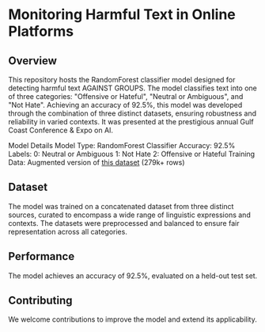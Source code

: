 # Monitoring Harmful Text in Online Platforms

## Overview
This repository hosts the RandomForest classifier model designed for detecting harmful text AGAINST GROUPS. 
The model classifies text into one of three categories: "Offensive or Hateful", "Neutral or Ambiguous", and "Not Hate". 
Achieving an accuracy of 92.5%, this model was developed through the combination of three distinct datasets, ensuring robustness and reliability in varied contexts. 
It was presented at the prestigious annual Gulf Coast Conference & Expo on AI.

Model Details
Model Type: RandomForest Classifier
Accuracy: 92.5%
Labels:
0: Neutral or Ambiguous
1: Not Hate
2: Offensive or Hateful
Training Data: Augmented version of [this dataset](TLeonidas/twitter-hate-speech-en-240ksamples) (279k+ rows)

## Dataset
The model was trained on a concatenated dataset from three distinct sources, curated to encompass a wide range of linguistic expressions and contexts. 
The datasets were preprocessed and balanced to ensure fair representation across all categories.

## Performance
The model achieves an accuracy of 92.5%, evaluated on a held-out test set.

## Contributing
We welcome contributions to improve the model and extend its applicability. 
